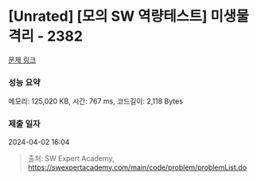# [Unrated] [모의 SW 역량테스트] 미생물 격리 - 2382 

[문제 링크](https://swexpertacademy.com/main/code/problem/problemDetail.do?contestProbId=AV597vbqAH0DFAVl) 

### 성능 요약

메모리: 125,020 KB, 시간: 767 ms, 코드길이: 2,118 Bytes

### 제출 일자

2024-04-02 16:04



> 출처: SW Expert Academy, https://swexpertacademy.com/main/code/problem/problemList.do